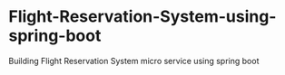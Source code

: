# Flight-Reservation-System-using-spring-boot
Building Flight Reservation System micro service using spring boot
